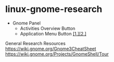# linux-gnome-research

* Gnome Panel
  * Activities Overview Button
  * Application Menu Button [[1.]](https://wiki.gnome.org/Design/OS/AppMenu)[[2.]](https://wiki.gnome.org/HowDoI/ApplicationMenu)

General Research Resources  
https://wiki.gnome.org/Gnome3CheatSheet  
https://wiki.gnome.org/Projects/GnomeShell/Tour  
